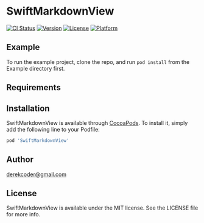 # SwiftMarkdownView

[![CI Status](https://img.shields.io/travis/derekcoder@gmail.com/SwiftMarkdownView.svg?style=flat)](https://travis-ci.org/derekcoder@gmail.com/SwiftMarkdownView)
[![Version](https://img.shields.io/cocoapods/v/SwiftMarkdownView.svg?style=flat)](https://cocoapods.org/pods/SwiftMarkdownView)
[![License](https://img.shields.io/cocoapods/l/SwiftMarkdownView.svg?style=flat)](https://cocoapods.org/pods/SwiftMarkdownView)
[![Platform](https://img.shields.io/cocoapods/p/SwiftMarkdownView.svg?style=flat)](https://cocoapods.org/pods/SwiftMarkdownView)

## Example

To run the example project, clone the repo, and run `pod install` from the Example directory first.

## Requirements

## Installation

SwiftMarkdownView is available through [CocoaPods](https://cocoapods.org). To install
it, simply add the following line to your Podfile:

```ruby
pod 'SwiftMarkdownView'
```

## Author

derekcoder@gmail.com

## License

SwiftMarkdownView is available under the MIT license. See the LICENSE file for more info.
